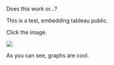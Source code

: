 Does this work or...?

This is a test, embedding tableau public.

Click the image.


[<img src="https://i.imgur.com/VFnSuOY.png">](https://public.tableau.com/views/KensukeKondoSwingBB2014-2018/Dashboard?:embed=y&:display_count=yes&publish=yes)



As you can see, graphs are cool.


